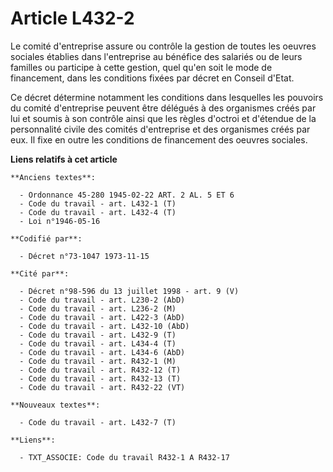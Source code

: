 # Article L432-2

Le comité d'entreprise assure ou contrôle la gestion de toutes les oeuvres sociales établies dans l'entreprise au bénéfice
des salariés ou de leurs familles ou participe à cette gestion, quel qu'en soit le mode de financement, dans les conditions
fixées par décret en Conseil d'Etat.

Ce décret détermine notamment les conditions dans lesquelles les pouvoirs du comité d'entreprise peuvent être délégués à des
organismes créés par lui et soumis à son contrôle ainsi que les règles d'octroi et d'étendue de la personnalité civile des
comités d'entreprise et des organismes créés par eux. Il fixe en outre les conditions de financement des oeuvres sociales.

**Liens relatifs à cet article**

	**Anciens textes**:

	  - Ordonnance 45-280 1945-02-22 ART. 2 AL. 5 ET 6
	  - Code du travail - art. L432-1 (T)
	  - Code du travail - art. L432-4 (T)
	  - Loi n°1946-05-16

	**Codifié par**:

	  - Décret n°73-1047 1973-11-15

	**Cité par**:

	  - Décret n°98-596 du 13 juillet 1998 - art. 9 (V)
	  - Code du travail - art. L230-2 (AbD)
	  - Code du travail - art. L236-2 (M)
	  - Code du travail - art. L422-3 (AbD)
	  - Code du travail - art. L432-10 (AbD)
	  - Code du travail - art. L432-9 (T)
	  - Code du travail - art. L434-4 (T)
	  - Code du travail - art. L434-6 (AbD)
	  - Code du travail - art. R432-1 (M)
	  - Code du travail - art. R432-12 (T)
	  - Code du travail - art. R432-13 (T)
	  - Code du travail - art. R432-22 (VT)

	**Nouveaux textes**:

	  - Code du travail - art. L432-7 (T)

	**Liens**:

	  - TXT_ASSOCIE: Code du travail R432-1 A R432-17
